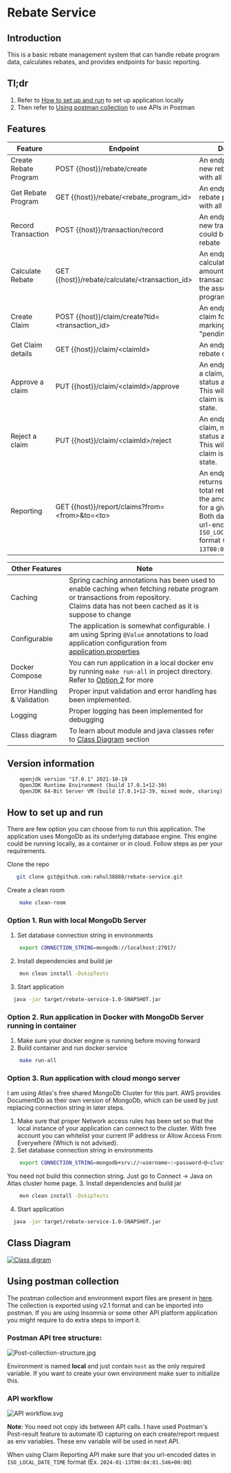 # Rebate Service
## Introduction
This is a basic rebate management system that can handle rebate program data, calculates rebates, and provides endpoints for basic reporting.

## Tl;dr
1. Refer to [How to set up and run](#How-to-set-up-and-run) to set up application locally
2. Then refer to [Using postman collection](#Using-postman-collection) to use APIs in Postman

## Features
| Feature               | Endpoint                                           | Description                                                                                                                                                                                                          |
|-----------------------|----------------------------------------------------|----------------------------------------------------------------------------------------------------------------------------------------------------------------------------------------------------------------------|
| Create Rebate Program | POST {{host}}/rebate/create                        | An endpoint to create a new rebate program with all relevant details                                                                                                                                                 |
| Get Rebate Program    | GET {{host}}/rebate/\<rebate_program_id\>          | An endpoint to get rebate program by id with all relevant details                                                                                                                                                    |
| Record Transaction    | POST {{host}}/transaction/record                   | An endpoint to record a new transaction that could be eligible for a rebate                                                                                                                                          |
| Calculate Rebate      | GET {{host}}/rebate/calculate/\<transaction_id\>   | An endpoint to calculate the rebate amount for a given transaction based on the associated rebate program                                                                                                            |
| Create Claim          | POST {{host}}/claim/create?tid=\<transaction_id\>  | An endpoint to create a claim for a transaction, marking the status as "pending"                                                                                                                                     |
| Get Claim details     | GET {{host}}/claim/\<claimId\>                     | An endpoint to fetch a rebate claim by claim id                                                                                                                                                                      |
| Approve a claim       | PUT {{host}}/claim/\<claimId\>/approve             | An endpoint to approve a claim, marking the status as "approved".<br/>This will only pass if claim is in pending state.                                                                                              |
| Reject a claim        | PUT {{host}}/claim/\<claimId\>/reject              | An endpoint to reject a claim, marking the status as "rejected".<br/>This will only pass if claim is in pending state.                                                                                               |
| Reporting             | GET {{host}}/report/claims?from=\<from\>&to=\<to\> | An endpoint that returns a summary of total rebate claims and the amount approved for a given time period<br/>Both dates should be url-encoded in `ISO_LOCAL_DATE_TIME` format (Ex. `2024-01-13T00:04:01.546+00:00`) |

| **Other Features**          | Note                                                                                                                                                                                                     |
|-----------------------------|----------------------------------------------------------------------------------------------------------------------------------------------------------------------------------------------------------|
| Caching                     | Spring caching annotations has been used to enable caching when fetching rebate program or transactions from repository.<br/>Claims data has not been cached as it is suppose to change                  |
| Configurable                | The application is somewhat configurable. I am using Spring `@Value` annotations to load application configuration from [application.properties](src/main/resources/application.properties)              |
| Docker Compose              | You can run application in a local docker env by running `make run-all` in project directory. Refer to [Option 2](#option-2-run-application-in-docker-with-mongodb-server-running-in-container) for more |
| Error Handling & Validation | Proper input validation and error handling has been implemented.                                                                                                                                         |
| Logging                     | Proper logging has been implemented for debugging                                                                                                                                                        |
| Class diagram               | To learn about module and java classes refer to [Class Diagram](#Class-Diagram) section                                                                                                                  |

## Version information
```text
    openjdk version "17.0.1" 2021-10-19
    OpenJDK Runtime Environment (build 17.0.1+12-39)
    OpenJDK 64-Bit Server VM (build 17.0.1+12-39, mixed mode, sharing)
```


## How to set up and run
There are few option you can choose from to run this application. The application uses MongoDb as its underlying database engine. This engine could be running locally, as a container or in cloud.
Follow steps as per your requirements.

Clone the repo
```sh
   git clone git@github.com:rahul38888/rebate-service.git
```
Create a clean room
```sh
    make clean-room
```

### Option 1. Run with local MongoDb Server
1. Set database connection string in environments
```sh
    export CONNECTION_STRING=mongodb://localhost:27017/
```
2. Install dependencies and build jar
```sh
    mvn clean install -DskipTests
```
3. Start application
```sh
  java -jar target/rebate-service-1.0-SNAPSHOT.jar
```

### Option 2. Run application in Docker with MongoDb Server running in container
1. Make sure your docker engine is running before moving forward
2. Build container and run docker service
```sh
    make run-all
```

### Option 3. Run application with cloud mongo server
I am using Atlas's free shared MongoDb Cluster for this part. AWS provides DocumentDb as their own version of MongoDb, which can be used by just replacing connection string in later steps.

1. Make sure that proper Network access rules has been set so that the local instance of your application can connect to the cluster. 
With free account you can whitelist your current IP address or Allow Access From Everywhere (Which is not advised).
2. Set database connection string in environments
```sh
    export CONNECTION_STRING=mongodb+srv://<username>:<password>@<cluster_name>.zzzzz.mongodb.net/?retryWrites=true&w=majority&appName=<appName>
```
You need not build this connection string. Just go to Connect -> Java on Atlas cluster home page.
3. Install dependencies and build jar
```sh
    mvn clean install -DskipTests
```
4. Start application
```sh
  java -jar target/rebate-service-1.0-SNAPSHOT.jar
```

## Class Diagram
[![Class digram](documentation/class_diagram.svg)](documentation/class_diagram.svg)

## Using postman collection
The postman collection and environment export files are present in [here](documentation/postman).
The collection is exported using v2.1 format and can be imported into postman. If you are using Insomnia or some other API platform application you might require to do extra steps to import it.

### Postman API tree structure:

![Post-collection-structure.jpg](documentation/postman/Post-collection-structure.jpg)

Environment is named **local** and just contain `host` as the only required variable. If you want to create your own environment make suer to initialize this.

### API workflow
![API workflow.svg](documentation/API%20workflow.svg)

**Note**: You need not copy ids between API calls. I have used Postman's Post-result feature to automate ID capturing on each create/report request as env variables.
These env variable will be used in next API.

When using Claim Reporting API make sure that you url-encoded dates in `ISO_LOCAL_DATE_TIME` format (Ex. `2024-01-13T00:04:01.546+00:00`)